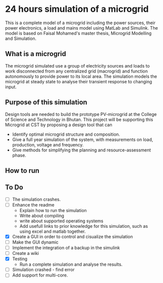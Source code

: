 # 24 hours simulation of a microgrid
This is a complete model of a microgrid including the power sources, their power electronics, a load and mains model using MatLab and Simulink. The model is based on Faisal Mohamed's master thesis, Microgrid Modelling and Simulation.

## What is a microgrid
The microgrid simulated use a group of electricity sources and loads to work disconnected from any centralized grid (macrogrid) and function autonomously to provide power to its local area. The simulation models the microgrid at steady state to analyse their transient response to changing input. 

## Purpose of this simulation
Design tools are needed to build the prototype PV-microgrid at the College of Science and Technology in Bhutan. This project will be supporting this Microgrid at CST by proposing a design tool that can
* Identify optimal microgrid structure and composition.
* Give a full year simulation of the system, with measurements on load, production, voltage and frequency.
* Give methods for simplifying the planning and resource-assessment phase.

## How to run

## To Do

- [ ] The simulation crashes. 
- [ ] Enhance the readme
  * Explain how to run the simulation
  * Write about compiling
  * write about supported operating systems
  * Add usefull links to prior knowledge for this simulation, such as using excel and matlab together.
- [x] Create a GUI in order to control and cisualize the simulation
- [ ] Make the GUI dynamic
- [ ] Implement the integration of a backup in the simulink
- [ ] Create a wiki
- [x] Testing
  * Run a complete simulation and analyse the results.
- [ ] Simulation crashed - find error
- [ ] Add support for multi-core.
